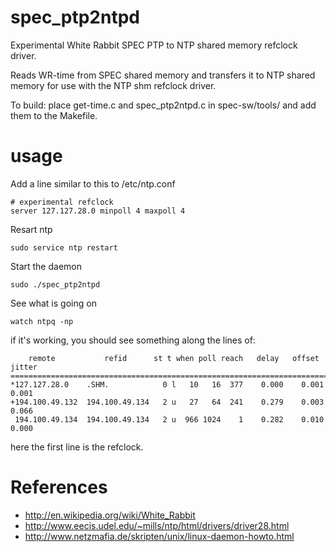 spec_ptp2ntpd
========

Experimental White Rabbit SPEC PTP to NTP shared memory refclock driver.

Reads WR-time from SPEC shared memory and transfers it to NTP shared memory for use with the NTP shm refclock driver.

To build: place get-time.c and spec_ptp2ntpd.c in spec-sw/tools/ and add them to the Makefile.

usage
========
Add a line similar to this to /etc/ntp.conf

    # experimental refclock
    server 127.127.28.0 minpoll 4 maxpoll 4

Resart ntp

    sudo service ntp restart

Start the daemon

    sudo ./spec_ptp2ntpd
   
See what is going on

    watch ntpq -np

if it's working, you should see something along the lines of:

        remote           refid      st t when poll reach   delay   offset  jitter
    ==============================================================================
    *127.127.28.0    .SHM.            0 l   10   16  377    0.000    0.001   0.001
    +194.100.49.132  194.100.49.134   2 u   27   64  241    0.279    0.003   0.066
     194.100.49.134  194.100.49.134   2 u  966 1024    1    0.282    0.010   0.000

here the first line is the refclock. 

References
==========

* http://en.wikipedia.org/wiki/White_Rabbit
* http://www.eecis.udel.edu/~mills/ntp/html/drivers/driver28.html
* http://www.netzmafia.de/skripten/unix/linux-daemon-howto.html
